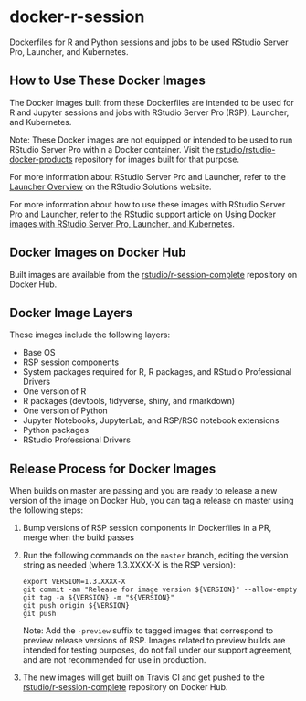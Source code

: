 # docker-r-session
Dockerfiles for R and Python sessions and jobs to be used RStudio Server Pro,
Launcher, and Kubernetes.

## How to Use These Docker Images

The Docker images built from these Dockerfiles are intended to be used for R and
Jupyter sessions and jobs with RStudio Server Pro (RSP), Launcher, and
Kubernetes.

Note: These Docker images are not equipped or intended to be used to run RStudio
Server Pro within a Docker container. Visit the
[rstudio/rstudio-docker-products](https://github.com/rstudio/rstudio-docker-products)
repository for images built for that purpose.

For more information about RStudio Server Pro and Launcher, refer to the
[Launcher Overview](https://solutions.rstudio.com/launcher/overview/) on the
RStudio Solutions website.

For more information about how to use these images with RStudio Server Pro and
Launcher, refer to the RStudio support article on [Using Docker images with
RStudio Server Pro, Launcher, and
Kubernetes](https://support.rstudio.com/hc/en-us/articles/360019253393-Using-Docker-images-with-RStudio-Server-Pro-Launcher-and-Kubernetes).

## Docker Images on Docker Hub

Built images are available from the
[rstudio/r-session-complete](https://hub.docker.com/r/rstudio/r-session-complete)
repository on Docker Hub.

## Docker Image Layers

These images include the following layers:

* Base OS
* RSP session components
* System packages required for R, R packages, and RStudio Professional Drivers
* One version of R
* R packages (devtools, tidyverse, shiny, and rmarkdown)
* One version of Python
* Jupyter Notebooks, JupyterLab, and RSP/RSC notebook extensions
* Python packages
* RStudio Professional Drivers

## Release Process for Docker Images

When builds on master are passing and you are ready to release a new version of
the image on Docker Hub, you can tag a release on master using the following
steps:

1. Bump versions of RSP session components in Dockerfiles in a PR, merge when
   the build passes
2. Run the following commands on the `master` branch, editing the version string
   as needed (where 1.3.XXXX-X is the RSP version):

   ```
   export VERSION=1.3.XXXX-X
   git commit -am "Release for image version ${VERSION}" --allow-empty
   git tag -a ${VERSION} -m "${VERSION}"
   git push origin ${VERSION}
   git push
   ```

   Note: Add the `-preview` suffix to tagged images that correspond to preview
   release versions of RSP. Images related to preview builds are intended for
   testing purposes, do not fall under our support agreement, and are not
   recommended for use in production.

3. The new images will get built on Travis CI and get pushed to the
   [rstudio/r-session-complete](https://hub.docker.com/r/rstudio/r-session-complete)
   repository on Docker Hub.

